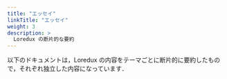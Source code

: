 ```yaml
---
title: "エッセイ"
linkTitle: "エッセイ"
weight: 3
description: >
  Loredux の断片的な要約
---
```


以下のドキュメントは，Loredux の内容をテーマごとに断片的に要約したもので，それぞれ独立した内容になっています．